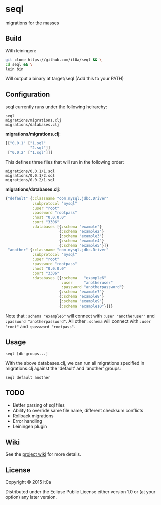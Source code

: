 # seql

migrations for the masses

## Build

With leiningen:
```bash
git clone https://github.com/it0a/seql && \
cd seql && \
lein bin
```
Will output a binary at target/seql (Add this to your PATH)

## Configuration

seql currently runs under the following heirarchy:
```
seql
migrations/migrations.clj
migrations/databases.clj
```

**migrations/migrations.clj**:
```clojure
[["0.0.1" ["1.sql"
           "2.sql"]]
 ["0.0.2" ["1.sql"]]]
```
This defines three files that will run in the following order:
```
migrations/0.0.1/1.sql
migrations/0.0.1/2.sql
migrations/0.0.2/1.sql
```

**migrations/databases.clj**:
```clojure
{"default" {:classname "com.mysql.jdbc.Driver"
            :subprotocol "mysql"
            :user "root"
            :password "rootpass"
            :host "0.0.0.0"
            :port "3306"
            :databases [{:schema "example"}
                        {:schema "example2"}
                        {:schema "example3"}
                        {:schema "example4"}
                        {:schema "example5"}]}
 "another" {:classname "com.mysql.jdbc.Driver"
            :subprotocol "mysql"
            :user "root"
            :password "rootpass"
            :host "0.0.0.0"
            :port "3306"
            :databases [{:schema   "example6"
                         :user     "anotheruser"
                         :password "anotherpassword"}
                        {:schema "example7"}
                        {:schema "example8"}
                        {:schema "example9"}
                        {:schema "example10"}]}}
```

Note that `:schema "example6"` will connect with `:user "anotheruser"` and `:password "anotherpassword"`. All other `:schema` will connect with `:user "root"` and `:password "rootpass"`.


## Usage

```
seql [db-groups...]
```

With the above databases.clj, we can run all migrations specified in migrations.clj against the 'default' and 'another' groups:

```
seql default another
```

## TODO

* Better parsing of sql files
* Ability to override same file name, different checksum conflicts
* Rollback migrations
* Error handling
* Leiningen plugin

## Wiki

See the [project wiki](https://github.com/it0a/seql/wiki) for more details.

## License

Copyright © 2015 it0a

Distributed under the Eclipse Public License either version 1.0 or (at
your option) any later version.
